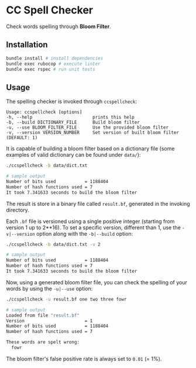 # CC Spell Checker

Check words spelling through **Bloom Filter**.

## Installation

```bash
bundle install # install dependencies
bundle exec rubocop # execute linter
bundle exec rspec # run unit tests
```

## Usage

The spelling checker is invoked through `ccspellcheck`:

```
Usage: ccspellcheck [options]
-h, --help                       prints this help
-b, --build DICTIONARY_FILE      Build bloom filter
-u, --use BLOOM_FILTER_FILE      Use the provided bloom filter
-v, --version VERSION_NUMBER     Set version of built bloom filter (DEFAULT: 1)
```

It is capable of building a bloom filter based on a dictionary file (some examples of valid dictionary can be found under `data/`):

```bash
./ccspellcheck -b data/dict.txt

# sample output
Number of bits used           = 1188404
Number of hash functions used = 7
It took 7.341633 seconds to build the bloom filter
```

The result is store in a binary file called `result.bf`, generated in the invoking directory.

Each `.bf` file is versioned using a single positive integer (starting from version 1 up to 2**16). To set a specific version, different than 1, use the `-v|--version` option along with the `-b|--build` option:

```bash
./ccspellcheck -b data/dict.txt -v 2

# sample output
Number of bits used           = 1188404
Number of hash functions used = 7
It took 7.341633 seconds to build the bloom filter
```

Now, using a generated bloom filter file, you can check the spelling of your words by using the `-u|--use` option:

```bash
./ccspellcheck -u result.bf one two three fowr

# sample output
Loaded from file "result.bf"
Version                       = 1
Number of bits used           = 1188404
Number of hash functions used = 7

These words are spelt wrong:
  fowr
```

The bloom filter's false positive rate is always set to `0.01` (= 1%).
